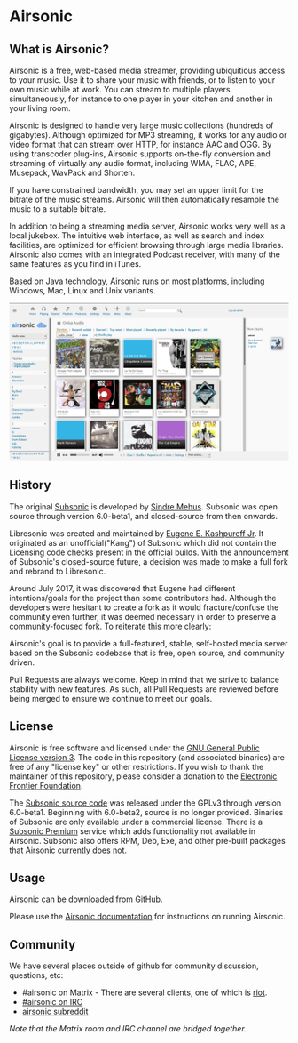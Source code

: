 <!--
# README.md
# airsonic/airsonic
-->
Airsonic
========

What is Airsonic?
-----------------

Airsonic is a free, web-based media streamer, providing ubiquitious access to your music. Use it to share your music with friends, or to listen to your own music while at work. You can stream to multiple players simultaneously, for instance to one player in your kitchen and another in your living room.

Airsonic is designed to handle very large music collections (hundreds of gigabytes). Although optimized for MP3 streaming, it works for any audio or video format that can stream over HTTP, for instance AAC and OGG. By using transcoder plug-ins, Airsonic supports on-the-fly conversion and streaming of virtually any audio format, including WMA, FLAC, APE, Musepack, WavPack and Shorten.

If you have constrained bandwidth, you may set an upper limit for the bitrate of the music streams. Airsonic will then automatically resample the music to a suitable bitrate.

In addition to being a streaming media server, Airsonic works very well as a local jukebox. The intuitive web interface, as well as search and index facilities, are optimized for efficient browsing through large media libraries. Airsonic also comes with an integrated Podcast receiver, with many of the same features as you find in iTunes.

Based on Java technology, Airsonic runs on most platforms, including Windows, Mac, Linux and Unix variants.

![Screenshot](contrib/assets/screenshot.png)

History
-----

The original [Subsonic](http://www.subsonic.org/) is developed by [Sindre Mehus](mailto:sindre@activeobjects.no). Subsonic was open source through version 6.0-beta1, and closed-source from then onwards.

Libresonic was created and maintained by [Eugene E. Kashpureff Jr](mailto:eugene@kashpureff.org). It originated as an unofficial("Kang") of Subsonic which did not contain the Licensing code checks present in the official builds. With the announcement of Subsonic's closed-source future, a decision was made to make a full fork and rebrand to Libresonic.

Around July 2017, it was discovered that Eugene had different intentions/goals
for the project than some contributors had.  Although the developers were
hesitant to create a fork as it would fracture/confuse the community even
further, it was deemed necessary in order to preserve a community-focused fork.
To reiterate this more clearly:

Airsonic's goal is to provide a full-featured, stable, self-hosted media server
based on the Subsonic codebase that is free, open source, and community driven.

Pull Requests are always welcome. Keep in mind that we strive to balance
stability with new features. As such, all Pull Requests are reviewed before
being merged to ensure we continue to meet our goals.

License
-------

Airsonic is free software and licensed under the [GNU General Public License version 3](http://www.gnu.org/copyleft/gpl.html). The code in this repository (and associated binaries) are free of any "license key" or other restrictions. If you wish to thank the maintainer of this repository, please consider a donation to the [Electronic Frontier Foundation](https://supporters.eff.org/donate).

The [Subsonic source code](https://github.com/airsonic/subsonic-svn) was released under the GPLv3 through version 6.0-beta1. Beginning with 6.0-beta2, source is no longer provided. Binaries of Subsonic are only available under a commercial license. There is a [Subsonic Premium](http://www.subsonic.org/pages/premium.jsp) service which adds functionality not available in Airsonic. Subsonic also offers RPM, Deb, Exe, and other pre-built packages that Airsonic [currently does not](https://github.com/airsonic/airsonic/issues/65).


Usage
-----

Airsonic can be downloaded from
[GitHub](https://github.com/airsonic/airsonic/releases).

Please use the [Airsonic documentation](https://airsonic.github.io/docs/) for instructions on running Airsonic.


Community
---------
We have several places outside of github for community discussion, questions, etc:

- #airsonic on Matrix - There are several clients, one of which is [riot](https://riot.im/app/#/room/#airsonic:matrix.org).
- [#airsonic on IRC](http://webchat.freenode.net?channels=%23airsonic)
- [airsonic subreddit](https://www.reddit.com/r/airsonic)

*Note that the Matrix room and IRC channel are bridged together.*
